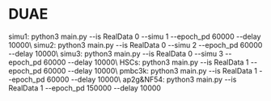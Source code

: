 # DUAE

simu1: python3 main.py --is RealData 0 --simu 1 --epoch_pd 60000 --delay 10000\\
simu2: python3 main.py --is RealData 0 --simu 2 --epoch_pd 60000 --delay 10000\\
simu3: python3 main.py --is RealData 0 --simu 3 --epoch_pd 60000 --delay 10000\\
HSCs: python3 main.py --is RealData 1 --epoch_pd 60000 --delay 10000\\
pmbc3k: python3 main.py --is RealData 1 --epoch_pd 60000 --delay 10000\\
ap2g&NF54: python3 main.py --is RealData 1 --epoch_pd 150000 --delay 10000
